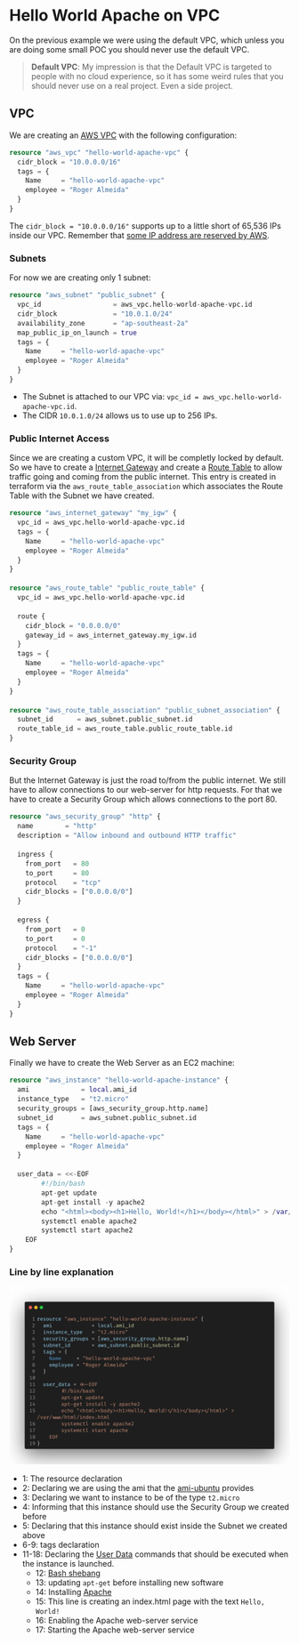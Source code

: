 # Hello World Apache on VPC
On the previous example we were using the default VPC, which unless you are doing some small POC you should never use the default VPC.

> **Default VPC**:
My impression is that the Default VPC is targeted to people with no cloud experience, so it has some weird rules that you should never use on a real project. Even a side project.

## VPC
We are creating an [AWS VPC](https://docs.aws.amazon.com/vpc/) with the following configuration:
```terraform
resource "aws_vpc" "hello-world-apache-vpc" {
  cidr_block = "10.0.0.0/16"
  tags = {
    Name     = "hello-world-apache-vpc"
    employee = "Roger Almeida"
  }
}
```

The `cidr_block = "10.0.0.0/16"` supports up to a little short of 65,536 IPs inside our VPC. Remember that [some IP address are reserved by AWS](https://docs.aws.amazon.com/vpc/latest/userguide/subnet-sizing.html#subnet-sizing-ipv4).

### Subnets
For now we are creating only 1 subnet:
```terraform
resource "aws_subnet" "public_subnet" {
  vpc_id                  = aws_vpc.hello-world-apache-vpc.id
  cidr_block              = "10.0.1.0/24"
  availability_zone       = "ap-southeast-2a"
  map_public_ip_on_launch = true
  tags = {
    Name     = "hello-world-apache-vpc"
    employee = "Roger Almeida"
  }
}
```

* The Subnet is attached to our VPC via: `vpc_id = aws_vpc.hello-world-apache-vpc.id`.
* The CIDR `10.0.1.0/24` allows us to use up to 256 IPs.

### Public Internet Access
Since we are creating a custom VPC, it will be completly locked by default. So we have to create a [Internet Gateway](https://docs.aws.amazon.com/vpc/latest/userguide/VPC_Internet_Gateway.html) and create a [Route Table](https://docs.aws.amazon.com/vpc/latest/userguide/VPC_Route_Tables.html) to allow traffic going and coming from the public internet. This entry is created in terraform via the `aws_route_table_association` which associates the Route Table with the Subnet we have created.

```terraform
resource "aws_internet_gateway" "my_igw" {
  vpc_id = aws_vpc.hello-world-apache-vpc.id
  tags = {
    Name     = "hello-world-apache-vpc"
    employee = "Roger Almeida"
  }
}

resource "aws_route_table" "public_route_table" {
  vpc_id = aws_vpc.hello-world-apache-vpc.id

  route {
    cidr_block = "0.0.0.0/0"
    gateway_id = aws_internet_gateway.my_igw.id
  }
  tags = {
    Name     = "hello-world-apache-vpc"
    employee = "Roger Almeida"
  }
}

resource "aws_route_table_association" "public_subnet_association" {
  subnet_id      = aws_subnet.public_subnet.id
  route_table_id = aws_route_table.public_route_table.id
}
```

### Security Group
But the Internet Gateway is just the road to/from the public internet. We still have to allow connections to our web-server for http requests. For that we have to create a Security Group which allows connections to the port 80.
```terraform
resource "aws_security_group" "http" {
  name        = "http"
  description = "Allow inbound and outbound HTTP traffic"

  ingress {
    from_port   = 80
    to_port     = 80
    protocol    = "tcp"
    cidr_blocks = ["0.0.0.0/0"]
  }

  egress {
    from_port   = 0
    to_port     = 0
    protocol    = "-1"
    cidr_blocks = ["0.0.0.0/0"]
  }
  tags = {
    Name     = "hello-world-apache-vpc"
    employee = "Roger Almeida"
  }
}
```

## Web Server
Finally we have to create the Web Server as an EC2 machine:
```terraform
resource "aws_instance" "hello-world-apache-instance" {
  ami             = local.ami_id
  instance_type   = "t2.micro"
  security_groups = [aws_security_group.http.name]
  subnet_id       = aws_subnet.public_subnet.id
  tags = {
    Name     = "hello-world-apache-vpc"
    employee = "Roger Almeida"
  }

  user_data = <<-EOF
        #!/bin/bash
        apt-get update
        apt-get install -y apache2
        echo "<html><body><h1>Hello, World!</h1></body></html>" > /var/www/html/index.html
        systemctl enable apache2
        systemctl start apache2
    EOF
}
```
### Line by line explanation

![Alt text](webservercode.png)

- 1: The resource declaration
- 2: Declaring we are using the ami that the [ami-ubuntu](https://registry.terraform.io/modules/andreswebs/ami-ubuntu/aws/latest) provides
- 3: Declaring we want to instance to be of the type `t2.micro`
- 4: Informing that this instance should use the Security Group we created before
- 5: Declaring that this instance should exist inside the Subnet we created above
- 6-9: tags declaration
- 11-18: Declaring the [User Data](https://docs.aws.amazon.com/AWSEC2/latest/UserGuide/user-data.html) commands that should be executed when the instance is launched.
    - 12: [Bash shebang](https://en.wikipedia.org/wiki/Shebang_(Unix))
    - 13: updating `apt-get` before installing new software
    - 14: Installing [Apache](https://httpd.apache.org/)
    - 15: This line is creating an index.html page with the text `Hello, World!`
    - 16: Enabling the Apache web-server service
    - 17: Starting the Apache web-server service
